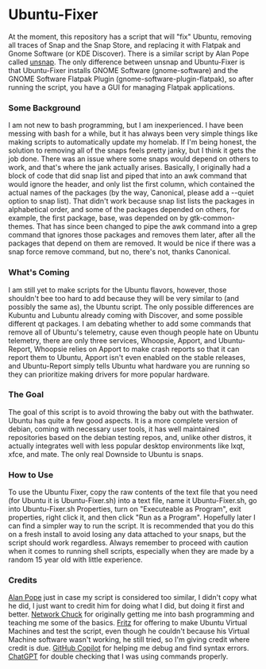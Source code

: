 # Ubuntu-Fixer
At the moment, this repository has a script that will "fix" Ubuntu, removing all traces of Snap and the Snap Store, and replacing it with Flatpak and Gnome Software (or KDE Discover). There is a similar script by Alan Pope called [unsnap](https://github.com/popey/unsnap|unscript). The only difference between unsnap and Ubuntu-Fixer is that Ubuntu-Fixer installs GNOME Software (gnome-software) and the GNOME Software Flatpak Plugin (gnome-software-plugin-flatpak), so after running the script, you have a GUI for managing Flatpak applications.

### Some Background
I am not new to bash programming, but I am inexperienced. I have been messing with bash for a while, but it has always been very simple things like making scripts to automatically update my homelab. If I'm being honest, the solution to removing all of the snaps feels pretty janky, but I think it gets the job done. There was an issue where some snaps would depend on others to work, and that's where the jank actually arises. Basically, I originally had a block of code that did snap list and piped that into an awk command that would ignore the header, and only list the first column, which contained the actual names of the packages (by the way, Canonical, please add a --quiet option to snap list). That didn't work because snap list lists the packages in alphabetical order, and some of the packages depended on others, for example, the first package, base, was depended on by gtk-common-themes. That has since been changed to pipe the awk command into a grep command that ignores those packages and removes them later, after all the packages that depend on them are removed. It would be nice if there was a snap force remove command, but no, there's not, thanks Canonical.

### What's Coming
I am still yet to make scripts for the Ubuntu flavors, however, those shouldn't bee too hard to add because they will be very similar to (and possibly the same as), the Ubuntu script. The only possible differences are Kubuntu and Lubuntu already coming with Discover, and some possible different qt packages. I am debating whether to add some commands that remove all of Ubuntu's telemetry, cause even though people hate on Ubuntu telemetry, there are only three services, Whoopsie, Apport, and Ubuntu-Report, Whoopsie relies on Apport to make crash reports so that it can report them to Ubuntu, Apport isn't even enabled on the stable releases, and Ubuntu-Report simply tells Ubuntu what hardware you are running so they can prioritize making drivers for more popular hardware.  

### The Goal
The goal of this script is to avoid throwing the baby out with the bathwater. Ubuntu has quite a few good aspects. It is a more complete version of debian, coming with necessary user tools, it has well maintained repositories based on the debian testing repos, and, unlike other distros, it actually integrates well with less popular desktop environments like lxqt, xfce, and mate. The only real Downside to Ubuntu is snaps.

### How to Use
To use the Ubuntu Fixer, copy the raw contents of the text file that you need (for Ubuntu it is Ubuntu-Fixer.sh) into a text file, name it Ubuntu-Fixer.sh, go into Ubuntu-Fixer.sh Properties, turn on "Executeable as Program", exit properties, right click it, and then click "Run as a Program". Hopefully later I can find a simpler way to run the script.
It is recommended that you do this on a fresh install to avoid losing any data attached to your snaps, but the script should work regardless. Always remember to proceed with caution when it comes to running shell scripts, especially when they are made by a random 15 year old with little experience.

### Credits
[Alan Pope](https://github.com/popey) just in case my script is considered too similar, I didn't copy what he did, I just want to credit him for doing what I did, but doing it first and better.
[Network Chuck](https://github.com/theNetworkChuck) for originally getting me into bash programming and teaching me some of the basics.
[Fritz](https://github.com/Fritzy-G) for offering to make Ubuntu Virtual Machines and test the script, even though he couldn't because his Virtual Machine software wasn't working, he still tried, so I'm giving credit where credit is due.
[GitHub Copilot](https://github.com/copilot) for helping me debug and find syntax errors.
[ChatGPT](chatgpt.com) for double checking that I was using commands properly.
